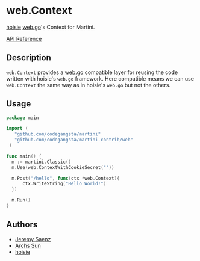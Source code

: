 # web.Context
[hoisie][] [web.go][]'s Context for Martini.

[hoisie]:https://github.com/hoisie
[web.go]:https://github.com/hoisie/web

[API Reference](http://godoc.org/github.com/codegangsta/martini-contrib/web)

## Description
`web.Context` provides a [web.go][] compatible layer for reusing the code written with
hoisie's `web.go` framework. Here compatible means we can use `web.Context` the same 
way as in hoisie's `web.go` but not the others.

## Usage

~~~ go
package main

import (
   "github.com/codegangsta/martini"
   "github.com/codegangsta/martini-contrib/web"
 )

func main() {
  m := martini.Classic()
  m.Use(web.ContextWithCookieSecret(""))

  m.Post("/hello", func(ctx *web.Context){
  	  ctx.WriteString("Hello World!")
  })

  m.Run()
}
~~~

## Authors
* [Jeremy Saenz](http://github.com/codegangsta)
* [Archs Sun](http://github.com/Archs)
* [hoisie][]

